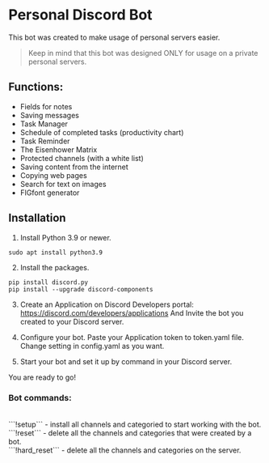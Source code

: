 # Personal Discord Bot

This bot was created to make usage of personal servers easier.
> Keep in mind that this bot was designed ONLY for usage on a private personal servers.

## Functions:
- Fields for notes
- Saving messages
- Task Manager
- Schedule of completed tasks (productivity chart)
- Task Reminder
- The Eisenhower Matrix
- Protected channels (with a white list)
- Saving content from the internet
- Copying web pages
- Search for text on images
- FIGfont generator

## Installation

1. Install Python 3.9 or newer.
```
sudo apt install python3.9
```

2. Install the packages.
```
pip install discord.py
pip install --upgrade discord-components
```

3. Create an Application on Discord Developers portal:
https://discord.com/developers/applications
And Invite the bot you created to your Discord server.

4. Configure your bot.
Paste your Application token to token.yaml file.
Change setting in config.yaml as you want.

5. Start your bot and set it up by command in your Discord server.

You are ready to go!

### Bot commands:
<br/>
```!setup``` - install all channels and categoried to start working with the bot.<br/>
```!reset``` - delete all the channels and categories that were created by a bot.<br/>
```!hard_reset``` - delete all the channels and categories on the server.<br/>

